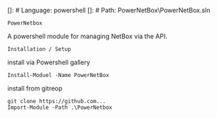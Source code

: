 []: # Language: powershell
[]: # Path: PowerNetBox\PowerNetBox.sln

    PowerNetbox

A powershell module for managing NetBox via the API.

    Installation / Setup

install via Powershell gallery
```
Install-Moduel -Name PowerNetBox
```

install from gitreop

```
git clone https://github.com...
Import-Module -Path .\PowerNetbox
```
